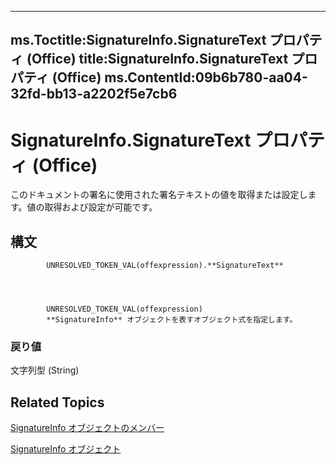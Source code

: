 

---
ms.Toctitle:SignatureInfo.SignatureText プロパティ (Office)
title:SignatureInfo.SignatureText プロパティ (Office)
ms.ContentId:09b6b780-aa04-32fd-bb13-a2202f5e7cb6
---
# SignatureInfo.SignatureText プロパティ (Office)




このドキュメントの署名に使用された署名テキストの値を取得または設定します。値の取得および設定が可能です。

## 構文

            UNRESOLVED_TOKEN_VAL(offexpression).**SignatureText**




            UNRESOLVED_TOKEN_VAL(offexpression)
            **SignatureInfo** オブジェクトを表すオブジェクト式を指定します。

### 戻り値
文字列型 (String)





## Related Topics

[SignatureInfo オブジェクトのメンバー](52c19097-8afb-d35c-a9f7-eae81e91c05d.md)

[SignatureInfo オブジェクト](fe0ffe7d-7cc7-0d82-6888-d5eacca0d3ce.md)





